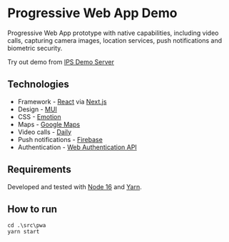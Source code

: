 # Progressive Web App Demo
Progressive Web App prototype with native capabilities, including video calls, capturing camera images, location services, push notifications and biometric security.

Try out demo from [IPS Demo Server](https://pwa.ipsdemo.tk)

## Technologies

- Framework - [React](https://reactjs.org/) via  [Next.js](https://nextjs.org/)
- Design - [MUI](https://mui.com/)
- CSS - [Emotion](https://emotion.sh/)
- Maps - [Google Maps](http://maps.google.com/)
- Video calls - [Daily](https://www.daily.co/)
- Push notifications - [Firebase](https://firebase.google.com/)
- Authentication - [Web Authentication API](https://developer.mozilla.org/en-US/docs/Web/API/Web_Authentication_API)

## Requirements

Developed and tested with [Node 16](https://nodejs.org) and [Yarn](https://yarnpkg.com/).

## How to run

```
cd .\src\pwa
yarn start
```